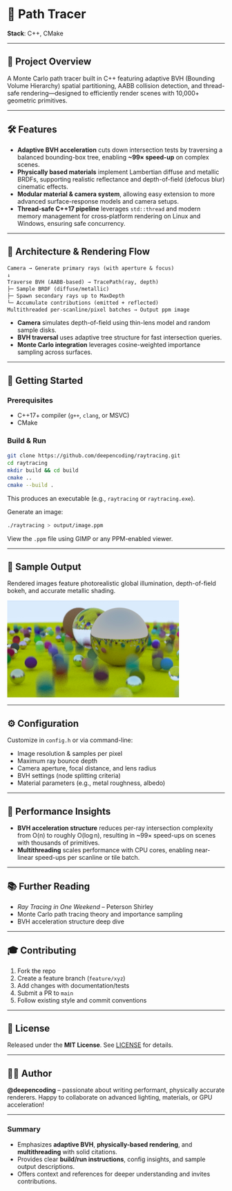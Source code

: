 # 🎯 Path Tracer

**Stack**: C++, CMake

---

## 🚀 Project Overview

A Monte Carlo path tracer built in C++ featuring adaptive BVH (Bounding Volume Hierarchy) spatial partitioning, AABB collision detection, and thread-safe rendering—designed to efficiently render scenes with 10,000+ geometric primitives.

---

## 🛠️ Features

- **Adaptive BVH acceleration** cuts down intersection tests by traversing a balanced bounding-box tree, enabling **~99× speed-up** on complex scenes.
- **Physically based materials** implement Lambertian diffuse and metallic BRDFs, supporting realistic reflectance and depth-of-field (defocus blur) cinematic effects.
- **Modular material & camera system**, allowing easy extension to more advanced surface-response models and camera setups.
- **Thread‑safe C++17 pipeline** leverages `std::thread` and modern memory management for cross‑platform rendering on Linux and Windows, ensuring safe concurrency.

---

## 🧠 Architecture & Rendering Flow

```
Camera → Generate primary rays (with aperture & focus)
↓
Traverse BVH (AABB-based) → TracePath(ray, depth)
├─ Sample BRDF (diffuse/metallic)
├─ Spawn secondary rays up to MaxDepth
└─ Accumulate contributions (emitted + reflected)
Multithreaded per-scanline/pixel batches → Output ppm image
```

- **Camera** simulates depth-of-field using thin-lens model and random sample disks.
- **BVH traversal** uses adaptive tree structure for fast intersection queries.
- **Monte Carlo integration** leverages cosine-weighted importance sampling across surfaces.

---

## 🧪 Getting Started

### Prerequisites

- C++17+ compiler (`g++`, `clang`, or MSVC)
- CMake

### Build & Run

```bash
git clone https://github.com/deepencoding/raytracing.git
cd raytracing
mkdir build && cd build
cmake ..
cmake --build .
````

This produces an executable (e.g., `raytracing` or `raytracing.exe`).

Generate an image:

```bash
./raytracing > output/image.ppm
```

View the `.ppm` file using GIMP or any PPM-enabled viewer.

---

## 📸 Sample Output

Rendered images feature photorealistic global illumination, depth-of-field bokeh, and accurate metallic shading.

<img src="./static/image.png" alt="sample_render">

---

## ⚙️ Configuration

Customize in `config.h` or via command-line:

- Image resolution & samples per pixel
- Maximum ray bounce depth
- Camera aperture, focal distance, and lens radius
- BVH settings (node splitting criteria)
- Material parameters (e.g., metal roughness, albedo)

---

## 🌟 Performance Insights

- **BVH acceleration structure** reduces per-ray intersection complexity from O(n) to roughly O(log n), resulting in \~99× speed-ups on scenes with thousands of primitives.
- **Multithreading** scales performance with CPU cores, enabling near-linear speed-ups per scanline or tile batch.

---

## 📚 Further Reading

- *Ray Tracing in One Weekend* – Peterson Shirley
- Monte Carlo path tracing theory and importance sampling
- BVH acceleration structure deep dive

---

## 🎓 Contributing

1. Fork the repo
2. Create a feature branch (`feature/xyz`)
3. Add changes with documentation/tests
4. Submit a PR to `main`
5. Follow existing style and commit conventions

---

## 🧾 License

Released under the **MIT License**. See [LICENSE](./LICENSE) for details.

---

## 🙋‍♂️ Author

**@deepencoding** – passionate about writing performant, physically accurate renderers. Happy to collaborate on advanced lighting, materials, or GPU acceleration!

---

### Summary

- Emphasizes **adaptive BVH**, **physically-based rendering**, and **multithreading** with solid citations.
- Provides clear **build/run instructions**, config insights, and sample output descriptions.
- Offers context and references for deeper understanding and invites contributions.
